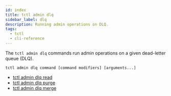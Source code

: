 ```yaml
---
id: index
title: tctl admin dlq
sidebar_label: dlq
description: Running admin operations on DLQ.
tags:
  - tctl
  - cli-reference
---
```


The `tctl admin dlq` commands run admin operations on a given dead-letter queue (DLQ).

`tctl admin dlq command [command modifiers] [arguments...]`

- [tctl admin dlq read](/tctl-v1/admin/dlq/read)
- [tctl admin dlq purge](/tctl-v1/admin/dlq/purge)
- [tctl admin dlq merge](/tctl-v1/admin/dlq/merge)
